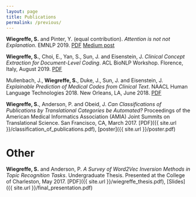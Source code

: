 ```yaml
---
layout: page
title: Publications
permalink: /previous/
---
```

**Wiegreffe, S.** and Pinter, Y. (equal contribution). *Attention is not not Explanation*. EMNLP 2019. [PDF](https://arxiv.org/abs/1908.04626) [Medium post](https://medium.com/@yuvalpinter/attention-is-not-not-explanation-dbc25b534017)

**Wiegreffe, S.**, Choi, E., Yan, S., Sun, J. and Eisenstein, J. *Clinical Concept Extraction for Document-Level Coding*. ACL BioNLP Workshop. Florence, Italy, August 2019. [PDF](https://arxiv.org/abs/1906.03380)

Mullenbach, J., **Wiegreffe, S.**, Duke, J., Sun, J. and Eisenstein, J. *Explainable Prediction of Medical Codes from Clinical Text*. NAACL Human Language Technologies 2018. New Orleans, LA, June 2018. [PDF](https://arxiv.org/abs/1802.05695)

**Wiegreffe, S.**, Anderson, P. and Obeid, J. *Can Classifications of Publications by Translational Categories be Automated?* Proceedings of the American Medical Informatics Association (AMIA) Joint Summits on Translational Science. San Francisco, CA, March 2017. [PDF]({{ site.url }}/classification_of_publications.pdf), [poster]({{ site.url }}/poster.pdf)

# Other

**Wiegreffe, S.** and Anderson, P. *A Survey of Word2Vec Inversion Methods in Topic Recognition Tasks*. Undergraduate Thesis. Presented at the College of Charleston, May 2017. [PDF]({{ site.url }}/wiegreffe_thesis.pdf), [Slides]({{ site.url }}/final_presentation.pdf)
